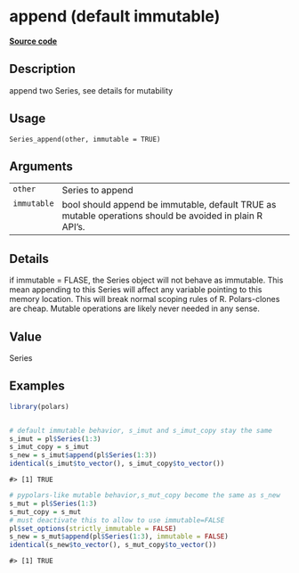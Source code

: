 
# append (default immutable)

[**Source code**](https://github.com/pola-rs/r-polars/tree/0580dbe189881934960c63979bf59fc3448a21dc/R/series__series.R#L463)

## Description

append two Series, see details for mutability

## Usage

<pre><code class='language-R'>Series_append(other, immutable = TRUE)
</code></pre>

## Arguments

<table>
<tr>
<td style="white-space: nowrap; font-family: monospace; vertical-align: top">
<code id="Series_append_:_other">other</code>
</td>
<td>
Series to append
</td>
</tr>
<tr>
<td style="white-space: nowrap; font-family: monospace; vertical-align: top">
<code id="Series_append_:_immutable">immutable</code>
</td>
<td>
bool should append be immutable, default TRUE as mutable operations
should be avoided in plain R API’s.
</td>
</tr>
</table>

## Details

if immutable = FLASE, the Series object will not behave as immutable.
This mean appending to this Series will affect any variable pointing to
this memory location. This will break normal scoping rules of R.
Polars-clones are cheap. Mutable operations are likely never needed in
any sense.

## Value

Series

## Examples

``` r
library(polars)


# default immutable behavior, s_imut and s_imut_copy stay the same
s_imut = pl$Series(1:3)
s_imut_copy = s_imut
s_new = s_imut$append(pl$Series(1:3))
identical(s_imut$to_vector(), s_imut_copy$to_vector())
```

    #> [1] TRUE

``` r
# pypolars-like mutable behavior,s_mut_copy become the same as s_new
s_mut = pl$Series(1:3)
s_mut_copy = s_mut
# must deactivate this to allow to use immutable=FALSE
pl$set_options(strictly_immutable = FALSE)
s_new = s_mut$append(pl$Series(1:3), immutable = FALSE)
identical(s_new$to_vector(), s_mut_copy$to_vector())
```

    #> [1] TRUE
